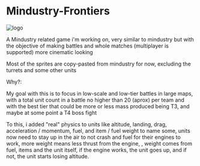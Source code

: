 # Mindustry-Frontiers
![logo](https://github.com/Lepisma-0/Mindustry-Frontiers/assets/77903853/26ef4fb7-e787-4f4c-9a5e-66c93907d2c6)

A Mindustry related game i'm working on, very similar to mindustry but with the objective of making battles and whole matches (multiplayer is supported) more cinematic looking

Most of the sprites are copy-pasted from mindustry for now, excluding the turrets and some other units


Why?:

My goal with this is to focus in low-scale and low-tier battles in large maps, with a total unit count in a battle no higher than 20 (aprox) per team and with the best tier that could be 
more or less mass produced being T3, and maybe at some point a T4 boss fight

To this, i added "real" physics to units like altitude, landing, drag, acceleration / momentum, fuel, and item / fuel weight to name some, units now need to stay up in the air to not crash and fuel for their engines to work, more weight means less thrust from the engine, 
, weight comes from fuel, items and the unit itself, if the engine works, the unit goes up, and if not, the unit starts losing altitude.
